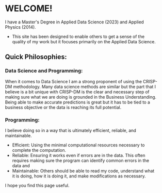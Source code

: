 # WELCOME!
I have a Master's Degree in Applied Data Science (2023) and Applied Physics (2014).  
- This site has been designed to enable others to get a sense of the quality of my work but it focuses primarily on the Applied Data Science.

## Quick Philosophies:
### Data Science and Programming:
When it comes to Data Science I am a strong proponent of using the CRISP-DM methodology.  Many data science methods are similar but the part that I believe is a bit unique with CRISP-DM is the clear and necessary step of making sure what we are doing is grounded in the Business Understanding.  Being able to make accurate predictions is great but it has to be tied to a business objective or the data is reaching its full potential.

### Programming:
I believe doing so in a way that is ultimately efficient, reliable, and maintainable.
- Efficient:  Using the minimal computational resources necessary to complete the computation.
- Reliable:  Ensuring it works even if errors are in the data.  This often requires making sure the program can identify common errors in the data and
- Maintainable:  Others should be able to read my code, understand what it is doing, how it is doing it, and make modifications as necessary.

I hope you find this page useful.  








